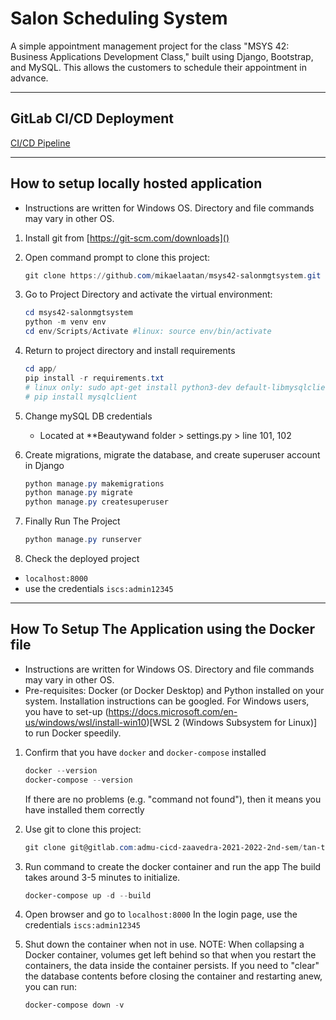 # Salon Scheduling System

A simple appointment management project for the class "MSYS 42: Business Applications Development Class," built using Django, Bootstrap, and MySQL. This allows the customers to schedule their appointment in advance. 

---
## GitLab CI/CD Deployment
[CI/CD Pipeline](https://gitlab.com/admu-cicd-zaavedra-2021-2022-2nd-sem/tan-tish-quisido-arnaiz/cicd-salonappointmentsystem)

---
## How to setup locally hosted application

* Instructions are written for Windows OS. Directory and file commands may vary in other OS. 
1. Install git from [https://git-scm.com/downloads]()
2. Open command prompt to clone this project:
   
   ```powershell
   git clone https://github.com/mikaelaatan/msys42-salonmgtsystem.git
   ```
3. Go to Project Directory and activate the virtual environment:
   
   ```powershell
   cd msys42-salonmgtsystem
   python -m venv env
   cd env/Scripts/Activate #linux: source env/bin/activate
   ```
4. Return to project directory and install requirements
   
   ```powershell
   cd app/
   pip install -r requirements.txt
   # linux only: sudo apt-get install python3-dev default-libmysqlclient-dev build-essential
   # pip install mysqlclient
   ```
5. Change mySQL DB credentials 
   * Located at **Beautywand folder > settings.py > line 101, 102

6. Create migrations, migrate the database, and create superuser account in Django
   
   ```powershell
   python manage.py makemigrations
   python manage.py migrate
   python manage.py createsuperuser
   ```
7. Finally Run The Project
   
   ```powershell
   python manage.py runserver
   ```
8. Check the deployed project
- `localhost:8000` 
- use the credentials `iscs:admin12345`

---
## How To Setup The Application using the Docker file
- Instructions are written for Windows OS. Directory and file commands may vary in other OS. 
- Pre-requisites: Docker (or Docker Desktop) and Python installed on your system. Installation instructions can be googled. For Windows users, you have to set-up (https://docs.microsoft.com/en-us/windows/wsl/install-win10)[WSL 2 (Windows Subsystem for Linux)] to run Docker speedily.

1. Confirm that you have `docker` and `docker-compose` installed

   ```powershell
   docker --version
   docker-compose --version
   ```

   If there are no problems (e.g. "command not found"), then it means you have installed them correctly

2. Use git to clone this project:
   
   ```powershell
   git clone git@gitlab.com:admu-cicd-zaavedra-2021-2022-2nd-sem/tan-tish-quisido-arnaiz/cicd-salonappointmentsystem.git
   ```

3. Run command to create the docker container and run the app
   The build takes around 3-5 minutes to initialize.
   
   ```powershell
   docker-compose up -d --build
   ```

4. Open browser and go to `localhost:8000`
   In the login page, use the credentials `iscs:admin12345`


5. Shut down the container when not in use. 
   NOTE: When collapsing a Docker container, volumes get left behind so that when you restart the containers, the data inside the container persists.
   If you need to "clear" the database contents before closing the container and restarting anew, you can run:

   ```powershell
   docker-compose down -v
   ```
